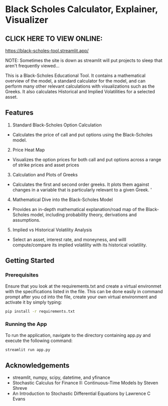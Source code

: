 
# Black Scholes Calculator, Explainer, Visualizer 



## CLICK HERE TO VIEW ONLINE: 
https://black-scholes-tool.streamlit.app/

NOTE: Sometimes the site is down as streamlit will put projects to sleep that aren't frequently viewed... 

This is a Black-Scholes Educational Tool. It contains a mathematical overview of the model, a standard calculator for the model, and can perform many other relevant calculations with visualizations such as the Greeks. It also calculates Historical and Implied Volatilities for a selected asset.



## Features

1. Standard Black-Scholes Option Calculation

- Calculates the price of call and put options using the Black-Scholes model.

2. Price Heat Map

- Visualizes the option prices for both call and put options across a range of strike prices and asset prices

3. Calculation and   Plots of Greeks
- Calculates the first and second order greeks. It plots them against changes in a variable that is particularly relevant to a given Greek. '

4. Mathematical Dive into the 
Black-Scholes Model
- Provides an in-depth mathematical explanation/road map of the Black-Scholes model, including probability theory, derivations and assumptions.

5. Implied vs Historical Volatility Analysis
- Select an asset, interest rate, and moneyness, and willl compute/compare its implied volatility with its historical volatility.





## Getting Started

### Prerequisites
Ensure that you look at the requirements.txt and create a virtual environmet with the specifications listed in the file. This can be done easily in command prompt after you cd into the file, create your own virtual environment and activate it by simply typing: 


```bash
pip install -r requirements.txt
```

### Running the App 

To run the application, navigate to the directory containing app.py and execute the following command:

```bash
streamlit run app.py
```


## Acknowledgements

 - streamlit, numpy, scipy, datetime, and yfinance 
 - Stochastic Calculus for Finance II: Continuous-Time Models by Steven Shreve 
 - An Introduction to Stochastic Differential Equations by Lawrence C Evans 
 


